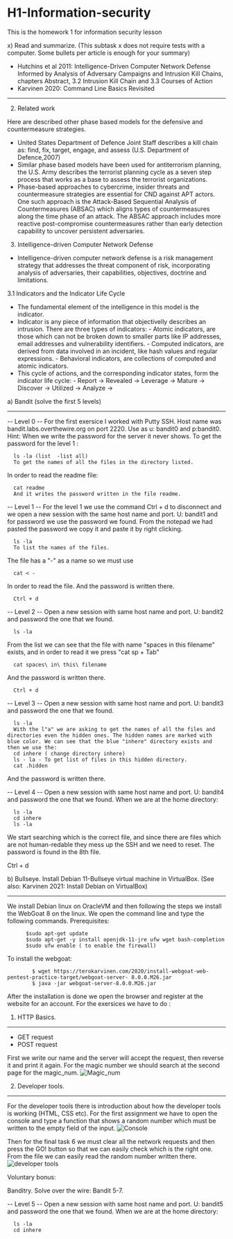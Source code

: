 # H1-Information-security
This is the homework 1 for information security lesson

x) Read and summarize. (This subtask x does not require tests with a computer. Some bullets per article is enough for your summary)
- Hutchins et al 2011: Intelligence-Driven Computer Network Defense Informed by Analysis of Adversary Campaigns and Intrusion Kill Chains, chapters Abstract, 
3.2 Intrusion Kill Chain and 
3.3 Courses of Action
- Karvinen 2020: Command Line Basics Revisited
________________________________________________________________________________________________

2. Related work 

Here are described other phase based models for the defensive and countermeasure strategies. 
- United States Department of Defence Joint Staff describes a kill chain as:
find, fix, target, engage, and assess (U.S. Department of Defence,2007)
- Similar phase based models have been used for antiterrorism planning, the U.S. Army describes the terrorist planning cycle as a seven step process that works as a base to assess the terrorist organizations. 
- Phase-based approaches to cybercrime, insider threats and countermeasure strategies are essential for CND against APT actors. One such approach is the Attack-Based Sequential Analysis of Countermeasures (ABSAC) which aligns types of countermeasures along the time phase of an attack. The ABSAC approach includes more reactive post-compromise countermeasures rather than early detection capability to uncover persistent adversaries.

3. Intelligence-driven Computer Network Defense

- Intelligence-driven computer network defense is a risk management strategy that addresses the threat component of risk, incorporating analysis of adversaries, their capabilities, objectives, doctrine and limitations.


3.1 Indicators and the Indicator Life Cycle
- The fundamental element of the intelligence in this model is the indicator. 
- Indicator is any piece of information that objectivelly describes an intrusion. There are three types of indicators:
      - Atomic indicators, are those which can not be broken down to smaller parts like IP addresses, email addresses and vulnerability identifiers. 
      - Computed indicators, are derived from data involved in an incident, like hash values and regular expressions. 
      - Behavioral indicators,  are collections of computed and atomic indicators. 
- This cycle of actions, and the corresponding indicator states, form the indicator life cycle:
      - Report -> Revealed -> Leverage -> Mature -> Discover -> Utilized -> Analyze ->

a) Bandit (solve the first 5 levels)
__________________________________________________________________________________________________________________
-- Level 0 -- 
For the first exersice I worked with Putty SSH. Host name was bandit.labs.overthewire.org on port 2220. Use as u: bandit0 and p:bandit0.
Hint: When we write the password for the server it never shows. 
To get the password for the level 1 : 

      ls -la (list  -list all)
      To get the names of all the files in the directory listed.

In order to read the readme file:

      cat readme 
      And it writes the password written in the file readme.

-- Level 1 -- 
For the level 1 we use the command Ctrl + d to disconnect and we open a new session with the same host name and port. U: bandit1 and for password we use the password we found. From the notepad we had pasted the password we copy it and paste it by right clicking.

      ls -la 
      To list the names of the files.
The file has a "-" as a name so we must use 

      cat < -
In order to read the file. And the password is written there. 

      Ctrl + d
      
-- Level 2 --
Open a new session with same host name and port. U: bandit2 and password the one that we found. 

      ls -la
From the list we can see that the file with name "spaces in this filename" exists, and in order to read it we press "cat sp + Tab"

      cat spaces\ in\ this\ filename
And the password is written there. 

      Ctrl + d

-- Level 3 -- 
Open a new session with same host name and port. U: bandit3 and password the one that we found. 

      ls -la
      With the l"a" we are asking to get the names of all the files and directories even the hidden ones. The hidden names are marked with blue color. We can see that the blue "inhere" directory exists and then we use the:
      cd inhere ( change directory inhere)
      ls - la - To get list of files in this hidden directory.
      cat .hidden 
And the password is written there. 

-- Level 4 -- 
Open a new session with same host name and port. U: bandit4 and password the one that we found. 
When we are at the home directory:

      ls -la
      cd inhere
      ls -la
We start searching which is the correct file, and since there are files which are not human-redable they mess up the SSH and we need to reset. The password is found in the 8th file. 

Ctrl + d

b) Bullseye. Install Debian 11-Bullseye virtual machine in VirtualBox. (See also: Karvinen 2021: Install Debian on VirtualBox)
__________________________________________________________________________________________________________________

We install Debian linux on OracleVM and then following the steps we install the WebGoat 8 on the linux. 
We open the command line and type the following commands.
Prerequisites:

          $sudo apt-get update
          $sudo apt-get -y install openjdk-11-jre ufw wget bash-completion
          $sudo ufw enable ( to enable the firewall)

To install the webgoat: 

            $ wget https://terokarvinen.com/2020/install-webgoat-web-pentest-practice-target/webgoat-server- 8.0.0.M26.jar
            $ java -jar webgoat-server-8.0.0.M26.jar

After the installation is done we open the browser and register at the website for an account. 
For the exersices we have to do : 
1. HTTP Basics.
__________________________________________________________________________________________________________________

- GET request 
- POST request

First we write our name and the server will accept the request, then reverse it and print it again. 
For the magic number we should search at the second page for the magic_num.
![Magic_num](https://user-images.githubusercontent.com/113516460/215193220-5b8a99f3-bb78-4930-90bc-822be55a424e.JPG)

2. Developer tools.
__________________________________________________________________________________________________________________
For the developer tools there is introduction about how the developer tools is working (HTML, CSS etc). For the first assignment we have to open the console and type a function that shows a random number which must be written to the empty field of the input. 
![Console](https://user-images.githubusercontent.com/113516460/215195606-2c5626c7-dee2-4b4e-a115-660d22a12ade.JPG)

Then for the final task 6 we must clear all the network requests and then press the GO! button so that we can easily check which is the right one. From the file we can easily read the random number written there. 
![developer tools](https://user-images.githubusercontent.com/113516460/215217979-37439730-f8f3-445a-869d-e04c3c33a03a.JPG)


Voluntary bonus:

Banditry. Solve over the wire: Bandit 5-7.

-- Level 5 --
Open a new session with same host name and port. U: bandit5 and password the one that we found. 
When we are at the home directory:

      ls -la
      cd inhere
      
      
      
      



         




